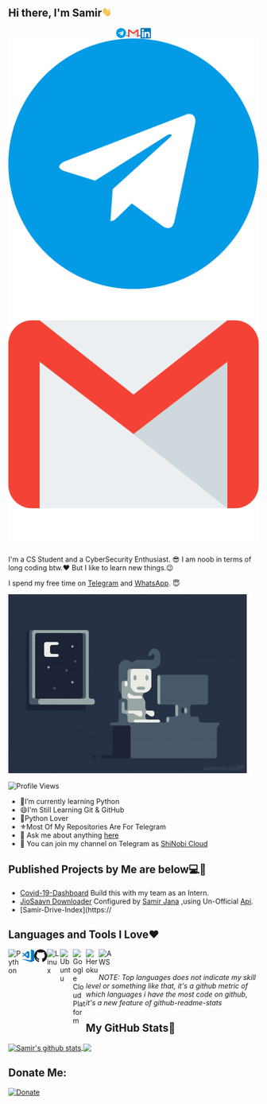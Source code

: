 <h2>Hi there, I'm Samir<img src="https://github.com/SamirJanaOfficial/samirjanaofficial/blob/main/gifs/Hi.gif" width="20px"></h2>

<div align="center">
<a href="https://t.me/uDreamTooSmall">
<img align="center" alt="Yagami 死神 Kira | Telegram" width="20px" src="https://raw.githubusercontent.com/SamirJanaOfficial/samirjanaofficial/7bbbbca223d8e7e707dcdf43f7c5a085ff431d28/assets/telegram.svg" />
</a>
 
<a href="https:mailto:samirjana2307@gmail.com">
<img align="center" alt="Samir Jana | Gmail" width="21px" src="https://raw.githubusercontent.com/SamirJanaOfficial/samirjanaofficial/ea668b1627b49a9fb40fae895af46f7b1386b426/assets/gmail.svg" />
</a>
 
<a href="https://www.linkedin.com/in/samir-jana-04036b200/">
<img align="center" alt="Samir Jana | Linkedin" width="21px" src="https://raw.githubusercontent.com/SamirJanaOfficial/samirjanaofficial/ea668b1627b49a9fb40fae895af46f7b1386b426/assets/linkedin.svg" />
</a>

<a href="https://github.com/SamirJanaOfficial">
  <img align="center" src="https://raw.githubusercontent.com/SamirJanaOfficial/samirjanaofficial/7bbbbca223d8e7e707dcdf43f7c5a085ff431d28/assets/telegram.svg" alt="Samir's github stats" />
</a>
<a href="https://github.com/SamirJanaOfficial">
  <img align="center" src="https://raw.githubusercontent.com/SamirJanaOfficial/samirjanaofficial/ea668b1627b49a9fb40fae895af46f7b1386b426/assets/gmail.svg" />
</a>

<br />
<br />

</div>

I'm a CS Student and a CyberSecurity Enthusiast. 😎
I am noob in terms of long coding btw.❤ But I like to learn new things.😉

I spend my free time on <a href="https://t.me/ci5er">Telegram</a> and <a href="https://wa.link/lsncyv">WhatsApp</a>. 😇

<img src="https://raw.githubusercontent.com/SamirJanaOfficial/samirjanaofficial/main/gifs/coding.gif" alt="coding ?">



![Profile Views](https://hits.seeyoufarm.com/api/count/incr/badge.svg?url=https://github.com/SamirJanaOfficial/&title=Profile%20Views)
 

- 🌱I’m currently learning Python
- 😄I'm Still Learning Git & GitHub
- 🥰Python Lover
- ⚜️Most Of My Repositories Are For Telegram
- 💬 Ask me about anything [here](https://github.com/SamirJanaOfficial/samirjanaofficial/issues)
- 🤔 You can join my channel on Telegram as [ShiNobi Cloud](https://t.telegram.ind.in/ShiNobiCloud)


## Published Projects by Me are below💻👯
- [Covid-19-Dashboard](https://covid-19-liveupdate.netlify.app/) Build this with my team as an Intern.
- [JioSaavn Downloader](https://shinobi-jiosaavn.netlify.app/) Configured by [Samir Jana](https://github.com/SamirJanaOfficial) ,using Un-Official [Api](https://github.com/cyberboysumanjay/JioSaavnAPI).
- [Samir-Drive-Index](https://

## Languages and Tools I Love❤️
[<img align="left" alt="Python" width="26px" src="https://upload.wikimedia.org/wikipedia/commons/thumb/c/c3/Python-logo-notext.svg/600px-Python-logo-notext.svg.png" />](https://python.org/)
[<img align="left" alt="Visual Studio Code" width="26px" src="https://raw.githubusercontent.com/github/explore/80688e429a7d4ef2fca1e82350fe8e3517d3494d/topics/visual-studio-code/visual-studio-code.png" />](https://code.visualstudio.com/)
[<img align="left" alt="GitHub" width="26px" src="https://raw.githubusercontent.com/github/explore/78df643247d429f6cc873026c0622819ad797942/topics/github/github.png" />](https://git-scm.com/)
[<img align="left" alt="Linux" width="26px" src="https://www.freepnglogos.com/uploads/linux-png/difference-between-linux-and-window-operating-system-3.png" />](https://www.linux.org/)
[<img align="left" alt="Ubuntu" width="26px" src="https://assets.ubuntu.com/v1/29985a98-ubuntu-logo32.png" />](https://www.ubuntu.com)
[<img align="left" alt="Google Cloud Platform" width="26px" src="https://seeklogo.com/images/G/google-cloud-logo-ADE788217F-seeklogo.com.png" />](https://cloud.google.com/)
[<img align="left" alt="Heroku" width="26px" src="https://www.nicepng.com/png/full/223-2233246_heroku-logo-salesforce-heroku.png" />](https://heroku.com/)
[<img align="left" alt="AWS" width="30px" src="https://seeklogo.com/images/A/amazon-web-services-aws-logo-6C2E3DCD3E-seeklogo.com.png" />](https://aws.amazon.com/)

<br />
<br />
  
*NOTE: Top languages does not indicate my skill level or something like that, it's a github metric of which languages i have the most code on github, it's a new feature of github-readme-stats*

## My GitHub Stats💛

<a href="https://github.com/SamirJanaOfficial">
  <img align="center" src="https://readmestats.vercel.app/api?username=SamirJanaOfficial&show_icons=true&count_private=true&include_all_commits=true&theme=highcontrast" alt="Samir's github stats" />
</a>
<a href="https://github.com/SamirJanaOfficial">
  <img align="center" src="https://github-readme-stats.vercel.app/api/top-langs/?username=SamirJanaOfficial&layout=compact&theme=highcontrast" />
</a>

## Donate Me:
[![Donate](https://img.shields.io/badge/Donate%20Us-UPI-orange?style=for-the-badge)](https://upayi.me/sj.imsamir@okaxis)

